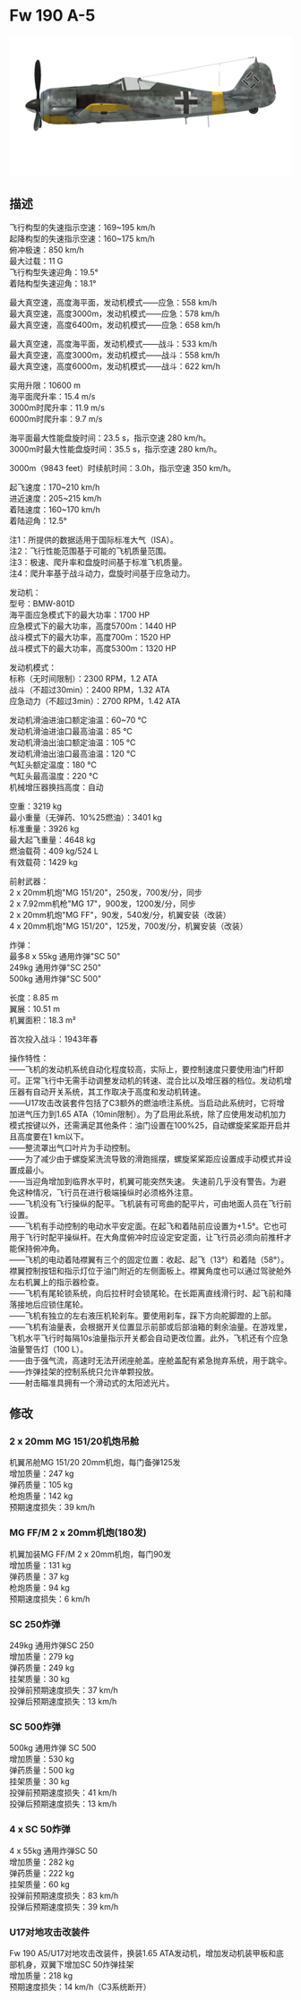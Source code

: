 # Fw 190 A-5  
  
![fw190a5](../images/fw190a5.png)  
  
## 描述  
  
飞行构型的失速指示空速：169~195 km/h  
起降构型的失速指示空速：160~175 km/h  
俯冲极速：850 km/h  
最大过载：11 G  
飞行构型失速迎角：19.5°  
着陆构型失速迎角：18.1°  
  
最大真空速，高度海平面，发动机模式——应急：558 km/h  
最大真空速，高度3000m，发动机模式——应急：578 km/h  
最大真空速，高度6400m，发动机模式——应急：658 km/h  
  
最大真空速，高度海平面，发动机模式——战斗：533 km/h  
最大真空速，高度3000m，发动机模式——战斗：558 km/h  
最大真空速，高度6000m，发动机模式——战斗：622 km/h  
  
实用升限：10600 m  
海平面爬升率：15.4 m/s  
3000m时爬升率：11.9 m/s  
6000m时爬升率：9.7 m/s  
  
海平面最大性能盘旋时间：23.5 s，指示空速 280 km/h。  
3000m时最大性能盘旋时间：35.5 s，指示空速 280 km/h。  
  
3000m（9843 feet）时续航时间：3.0h，指示空速 350 km/h。  
  
起飞速度：170~210 km/h  
进近速度：205~215 km/h  
着陆速度：160~170 km/h  
着陆迎角：12.5°  
  
注1：所提供的数据适用于国际标准大气（ISA）。  
注2：飞行性能范围基于可能的飞机质量范围。  
注3：极速、爬升率和盘旋时间基于标准飞机质量。  
注4：爬升率基于战斗动力，盘旋时间基于应急动力。  
  
发动机：  
型号：BMW-801D  
海平面应急模式下的最大功率：1700 HP  
应急模式下的最大功率，高度5700m：1440 HP  
战斗模式下的最大功率，高度700m：1520 HP  
战斗模式下的最大功率，高度5300m：1320 HP  
  
发动机模式：  
标称（无时间限制）：2300 RPM，1.2 ATA  
战斗（不超过30min）：2400 RPM，1.32 ATA  
应急动力（不超过3min）：2700 RPM，1.42 ATA  
  
发动机滑油进油口额定油温：60~70 °C  
发动机滑油进油口最高油温：85 °C  
发动机滑油出油口额定油温：105 °C  
发动机滑油出油口最高油温：120 °C  
气缸头额定温度：180 °C  
气缸头最高温度：220 °C  
机械增压器换挡高度：自动  
  
空重：3219 kg  
最小重量（无弹药、10%25燃油）：3401 kg  
标准重量：3926 kg  
最大起飞重量：4648 kg  
燃油载荷：409 kg/524 L  
有效载荷：1429 kg  
  
前射武器：  
2 x 20mm机炮"MG 151/20"，250发，700发/分，同步  
2 x 7.92mm机枪"MG 17"，900发，1200发/分，同步  
2 x 20mm机炮"MG FF"，90发，540发/分，机翼安装（改装）  
4 x 20mm机炮"MG 151/20"，125发，700发/分，机翼安装（改装）  
  
炸弹：  
最多8 x 55kg 通用炸弹"SC 50"  
249kg 通用炸弹"SC 250"  
500kg 通用炸弹"SC 500"  
  
长度：8.85 m  
翼展：10.51 m  
机翼面积：18.3 m²  
  
首次投入战斗：1943年春  
  
操作特性：  
——飞机的发动机系统自动化程度较高，实际上，要控制速度只要使用油门杆即可。正常飞行中无需手动调整发动机的转速、混合比以及增压器的档位。发动机增压器有自动开关系统，其工作取决于高度和发动机转速。  
——U17攻击改装套件包括了C3额外的燃油喷注系统。当启动此系统时，它将增加进气压力到1.65 ATA（10min限制）。为了启用此系统，除了应使用发动机加力模式按键以外，还需满足其他条件：油门设置在100%25，自动螺旋桨桨距开启并且高度要在1 km以下。  
——整流罩出气口叶片为手动控制。  
——为了减少由于螺旋桨洗流导致的滑跑摇摆，螺旋桨桨距应设置成手动模式并设置成最小。  
——当迎角增加到临界水平时，机翼可能突然失速。 失速前几乎没有警告。为避免这种情况，飞行员在进行极端操纵时必须格外注意。  
——飞机没有飞行操纵的配平。飞机装有可弯曲的配平片，可由地面人员在飞行前设置。  
——飞机有手动控制的电动水平安定面。在起飞和着陆前应设置为+1.5°。它也可用于飞行时配平操纵杆。在大角度俯冲时应设定安定面，让飞行员必须向前推杆才能保持俯冲角。  
——飞机的电动着陆襟翼有三个的固定位置：收起、起飞（13°）和着陆（58°）。襟翼控制按钮和指示灯位于油门附近的左侧面板上。襟翼角度也可以通过驾驶舱外左右机翼上的指示器检查。  
——飞机有尾轮锁系统，向后拉杆时会锁尾轮。在长距离直线滑行时、起飞前和降落接地后应锁住尾轮。  
——飞机有独立的左右液压机轮刹车。要使用刹车，踩下方向舵脚蹬的上部。  
——飞机有油量表，会根据开关位置显示前部或后部油箱的剩余油量。在游戏里，飞机水平飞行时每隔10s油量指示开关都会自动更改位置。此外，飞机还有个应急油量警告灯（100 L）。  
——由于强气流，高速时无法开闭座舱盖。座舱盖配有紧急抛弃系统，用于跳伞。  
——炸弹挂架的控制系统只允许单颗投放。  
——射击瞄准具拥有一个滑动式的太阳滤光片。  
  
## 修改  
  
  
### 2 x 20mm MG 151/20机炮吊舱  
  
机翼吊舱MG 151/20 20mm机炮，每门备弹125发  
增加质量：247 kg  
弹药质量：105 kg  
枪炮质量：142 kg  
预期速度损失：39 km/h  
  
### MG FF/M 2 x 20mm机炮(180发)  
  
机翼加装MG FF/M 2 x 20mm机炮，每门90发  
增加质量：131 kg  
弹药质量：37 kg  
枪炮质量：94 kg  
预期速度损失：6 km/h  
  
### SC 250炸弹  
  
249kg 通用炸弹SC 250  
增加质量：279 kg  
弹药质量：249 kg  
挂架质量：30 kg  
投弹前预期速度损失：37 km/h  
投弹后预期速度损失：13 km/h  
  
### SC 500炸弹  
  
500kg 通用炸弹 SC 500  
增加质量：530 kg  
弹药质量：500 kg  
挂架质量：30 kg  
投弹前预期速度损失：41 km/h  
投弹后预期速度损失：13 km/h  
  
### 4 x SC 50炸弹  
  
4 x 55kg 通用炸弹SC 50  
增加质量：282 kg  
弹药质量：222 kg  
挂架质量：60 kg  
投弹前预期速度损失：83 km/h  
投弹后预期速度损失：39 km/h  
  
### U17对地攻击改装件  
  
Fw 190 A5/U17对地攻击改装件，换装1.65 ATA发动机，增加发动机装甲板和底部机身，双翼下增加SC 50炸弹挂架  
增加质量：218 kg  
预期速度损失：14 km/h（C3系统断开）  